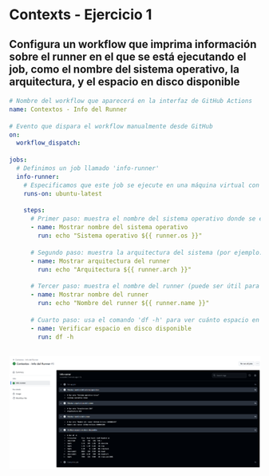 # Contexts - Ejercicio 1

## Configura un workflow que imprima información sobre el runner en el que se está ejecutando el job, como el nombre del sistema operativo, la arquitectura, y el espacio en disco disponible

````yml
# Nombre del workflow que aparecerá en la interfaz de GitHub Actions
name: Contextos - Info del Runner

# Evento que dispara el workflow manualmente desde GitHub
on:
  workflow_dispatch:

jobs:
  # Definimos un job llamado 'info-runner'
  info-runner:
    # Especificamos que este job se ejecute en una máquina virtual con Ubuntu
    runs-on: ubuntu-latest

    steps:
      # Primer paso: muestra el nombre del sistema operativo donde se ejecuta el runner
      - name: Mostrar nombre del sistema operativo
        run: echo "Sistema operativo ${{ runner.os }}"

      # Segundo paso: muestra la arquitectura del sistema (por ejemplo: X86_64)
      - name: Mostrar arquitectura del runner
        run: echo "Arquitectura ${{ runner.arch }}"

      # Tercer paso: muestra el nombre del runner (puede ser útil para runners auto hospedados)
      - name: Mostrar nombre del runner
        run: echo "Nombre del runner ${{ runner.name }}"

      # Cuarto paso: usa el comando 'df -h' para ver cuánto espacio en disco hay disponible
      - name: Verificar espacio en disco disponible
        run: df -h
````
<br><img src="../../datos/context1.png">